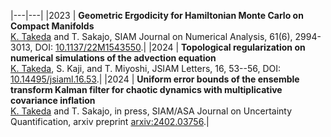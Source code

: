 
|---|---|
|2023 | **Geometric Ergodicity for Hamiltonian Monte Carlo on Compact Manifolds** <br> <u>K. Takeda</u> and T. Sakajo, SIAM Journal on Numerical Analysis, 61(6), 2994-3013, DOI: [10.1137/22M1543550](https://doi.org/10.1137/22M1543550).|
|2024 | **Topological regularization on numerical simulations of the advection equation** <br> <u>K. Takeda</u>, S. Kaji, and T. Miyoshi, JSIAM Letters, 16, 53--56, DOI: [10.14495/jsiaml.16.53](https://doi.org/10.14495/jsiaml.16.53).|
|2024 | **Uniform error bounds of the ensemble transform Kalman filter for chaotic dynamics with multiplicative covariance inflation** <br> <u>K. Takeda</u> and T. Sakajo, in press, SIAM/ASA Journal on Uncertainty Quantification, arxiv preprint <a href="https://arxiv.org/abs/2402.03756">arxiv:2402.03756</a>.|